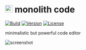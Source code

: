 <h1><img src="./res/img/icon.png" height="24"> monolith code</h1>

[![Build](https://github.com/Haeri/monolith-code/actions/workflows/tester.yml/badge.svg)](https://github.com/Haeri/monolith-code/actions/workflows/tester.yml)
[![Version](https://img.shields.io/badge/dynamic/json?url=https://raw.githubusercontent.com/Haeri/monolith-code/master/package.json&label=version&query=$['version']&color=blue)](https://github.com/Haeri/monolith-code/releases/latest)
[![License](https://img.shields.io/github/license/haeri/monolith-code.svg)](https://github.com/Haeri/monolith-code/blob/master/LICENSE)

minimalistic but powerful code editor

![screenshot](./docs/res/img/screenshot.png)
